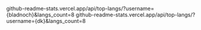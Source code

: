 github-readme-stats.vercel.app/api/top-langs/?username={bladnoch}&langs_count=8
github-readme-stats.vercel.app/api/top-langs/?username={dk}&langs_count=8
